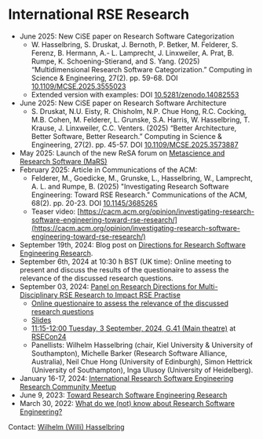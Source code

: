# International RSE Research
- June 2025: New CiSE paper on Research Software Categorization
  - W. Hasselbring, S. Druskat, J. Bernoth, P. Betker, M. Felderer, S. Ferenz, B. Hermann, A.- L. Lamprecht, J. Linxweiler, A. Prat, B. Rumpe, K. Schoening-Stierand, and S. Yang. (2025) “Multidimensional Research Software Categorization.” Computing in Science & Engineering, 27(2). pp. 59-68. DOI [10.1109/MCSE.2025.3555023](https://doi.org/10.1109/MCSE.2025.3555023)
  - Extended version with examples: DOI [10.5281/zenodo.14082553](https://doi.org/10.5281/zenodo.14082553)
- June 2025: New CiSE paper on Research Software Architecture
  - S. Druskat, N.U. Eisty, R. Chisholm, N.P. Chue Hong, R.C. Cocking, M.B. Cohen, M. Felderer, L. Grunske, S.A. Harris, W. Hasselbring, T. Krause, J. Linxweiler, C.C. Venters. (2025) “Better Architecture, Better Software, Better Research.” Computing in Science & Engineering, 27(2). pp. 45-57. DOI [10.1109/MCSE.2025.3573887](https://doi.org/10.1109/MCSE.2025.3573887)
- May 2025: Launch of the new ReSA forum on [Metascience and Research Software (MaRS)](https://www.researchsoft.org/mars-forum/)
- February 2025: Article in Communications of the ACM:
  - Felderer, M., Goedicke, M., Grunske, L., Hasselbring, W., Lamprecht, A. L. and Rumpe, B. (2025) "Investigating Research Software Engineering: Toward RSE Research." Communications of the ACM, 68(2). pp. 20-23. DOI [10.1145/3685265](https://doi.org/10.1145/3685265)
  - Teaser video: 
[https://cacm.acm.org/opinion/investigating-research-software-engineering-toward-rse-research/](https://cacm.acm.org/opinion/investigating-research-software-engineering-toward-rse-research/)
- September 19th, 2024: Blog post on [Directions for Research Software Engineering Research](https://doi.org/10.59350/kr4cp-1vf81).
- September 6th, 2024 at 10:30 h BST (UK time): Online meeting to present and discuss the results of the questionaire to assess the relevance of the discussed research questions.
- September 03, 2024: [Panel on Research Directions for Multi-Disciplinary RSE Research to Impact RSE Practise](https://virtual.oxfordabstracts.com/#/event/49081/submission/61)
  - [Online questionaire to assess the relevance of the discussed research questions](https://forms.gle/3tPS1W8qyv6rRNiA9)
  - [Slides](https://oceanrep.geomar.de/id/eprint/60691/)
  - [11:15-12:00 Tuesday, 3 September, 2024, G.41 (Main theatre)](https://virtual.oxfordabstracts.com/#/event/49081/program?session=117886) at [RSECon24](https://rsecon24.society-rse.org/)
  - Panellists: Wilhelm Hasselbring (chair, Kiel University & University of Southampton), Michelle Barker (Research Software Alliance, Australia), Neil Chue Hong (University of Edinburgh), Simon Hettrick (University of Southampton), Inga Ulusoy (University of Heidelberg).
- January 16-17, 2024: [International Research Software Engineering Research Community Meetup](https://fg-rse.gi.de/veranstaltung/international-research-software-engineering-research-community-meetup)
- June 9, 2023: [Toward Research Software Engineering Research](https://doi.org/10.5281/ZENODO.8020525)
- March 30, 2022: [What do we (not) know about Research Software Engineering?](https://github.com/NLeSC/RSE-research)

Contact: [Wilhelm (Willi) Hasselbring](https://www.se.informatik.uni-kiel.de/en/team/prof.-dr.-wilhelm-willi-hasselbring)
